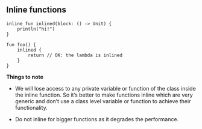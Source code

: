 ## Inline functions

````
inline fun inlined(block: () -> Unit) {
    println("hi!")
}

fun foo() {
    inlined {
        return // OK: the lambda is inlined
    }
}
````


**Things to note**

* We will lose access to any private variable or function of the class inside the inline function. So it’s better to make functions inline which are very generic and don’t use a class level variable or function to achieve their functionality.

* Do not inline for bigger functions as it degrades the performance.
